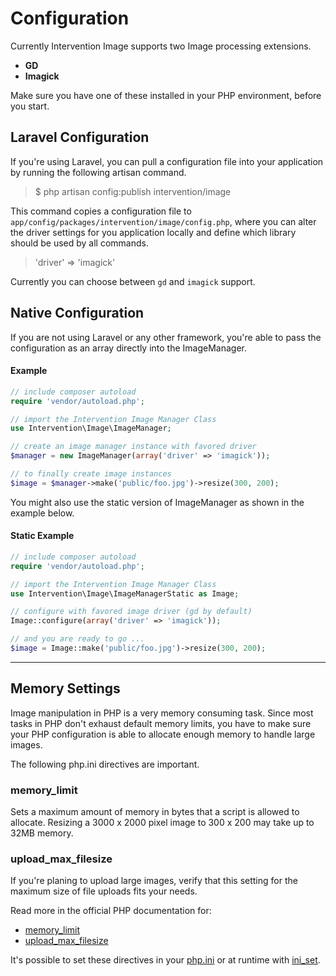 # Configuration

Currently Intervention Image supports two Image processing extensions.

- **GD**
- **Imagick**

Make sure you have one of these installed in your PHP environment, before you start.

## Laravel Configuration

If you're using Laravel, you can pull a configuration file into your application by running the following artisan command.

> $ php artisan config:publish intervention/image

This command copies a configuration file to ```app/config/packages/intervention/image/config.php```, where you can alter the driver settings for you application locally and define which library should be used by all commands.

> 'driver' => 'imagick'

Currently you can choose between `gd` and `imagick` support.


## Native Configuration

If you are not using Laravel or any other framework, you're able to pass the configuration as an array directly into the ImageManager.

#### Example

```php
// include composer autoload
require 'vendor/autoload.php';

// import the Intervention Image Manager Class
use Intervention\Image\ImageManager;

// create an image manager instance with favored driver
$manager = new ImageManager(array('driver' => 'imagick'));

// to finally create image instances
$image = $manager->make('public/foo.jpg')->resize(300, 200);
```

You might also use the static version of ImageManager as shown in the example below.

#### Static Example

```php
// include composer autoload
require 'vendor/autoload.php';

// import the Intervention Image Manager Class
use Intervention\Image\ImageManagerStatic as Image;

// configure with favored image driver (gd by default)
Image::configure(array('driver' => 'imagick'));

// and you are ready to go ...
$image = Image::make('public/foo.jpg')->resize(300, 200);
```



--- 

## Memory Settings

Image manipulation in PHP is a very memory consuming task. Since most tasks in PHP don't exhaust default memory limits, you have to make sure your PHP configuration is able to allocate enough memory to handle large images.

The following php.ini directives are important.

### memory_limit

Sets a maximum amount of memory in bytes that a script is allowed to allocate. Resizing a 3000 x 2000 pixel image to 300 x 200 may take up to 32MB memory.

### upload_max_filesize

If you're planing to upload large images, verify that this setting for the maximum size of file uploads fits your needs.

Read more in the official PHP documentation for:

* [memory_limit](http://www.php.net/manual/en/ini.core.php#ini.memory-limit)
* [upload_max_filesize](http://www.php.net/manual/en/ini.core.php#ini.upload-max-filesize)

It's possible to set these directives in your [php.ini](http://www.php.net/manual/en/ini.core.php) or at runtime with [ini_set](http://www.php.net/manual/en/function.ini-set.php).
